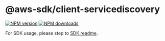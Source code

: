 # @aws-sdk/client-servicediscovery

[![NPM version](https://img.shields.io/npm/v/@aws-sdk/client-servicediscovery/rc.svg)](https://www.npmjs.com/package/@aws-sdk/client-servicediscovery)
[![NPM downloads](https://img.shields.io/npm/dm/@aws-sdk/client-servicediscovery.svg)](https://www.npmjs.com/package/@aws-sdk/client-servicediscovery)

For SDK usage, please step to [SDK readme](https://github.com/aws/aws-sdk-js-v3).
